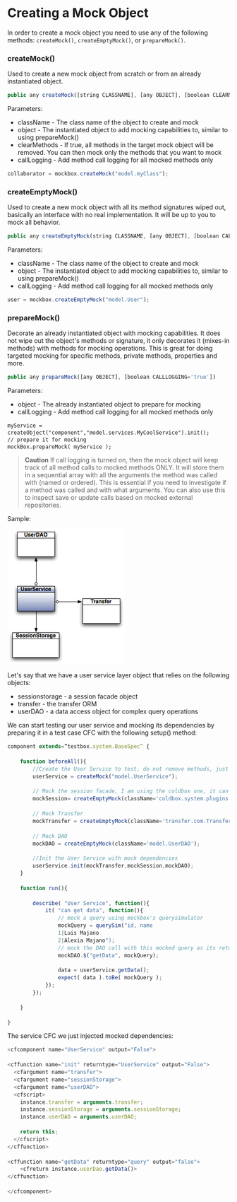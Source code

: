 # Creating a Mock Object


In order to create a mock object you need to use any of the following methods: `createMock()`, `createEmptyMock()`, or `prepareMock()`.

### createMock()

Used to create a new mock object from scratch or from an already instantiated object.

```javascript
public any createMock([string CLASSNAME], [any OBJECT], [boolean CLEARMETHODS='false'], [boolean CALLLOGGING='true'])
```
Parameters:
* className - The class name of the object to create and mock
* object - The instantiated object to add mocking capabilities to, similar to using prepareMock()
* clearMethods - If true, all methods in the target mock object will be removed. You can then mock only the methods that you want to mock
* callLogging - Add method call logging for all mocked methods only

```javascript
collaborator = mockbox.createMock("model.myClass");
```

### createEmptyMock()

Used to create a new mock object with all its method signatures wiped out, basically an interface with no real implementation. It will be up to you to mock all behavior.

```javascript
public any createEmptyMock(string CLASSNAME, [any OBJECT], [boolean CALLLOGGING='true'])
```

Parameters:
* className - The class name of the object to create and mock
* object - The instantiated object to add mocking capabilities to, similar to using prepareMock()
* callLogging - Add method call logging for all mocked methods only

```javascript
user = mockbox.createEmptyMock("model.User");
```
### prepareMock()
Decorate an already instantiated object with mocking capabilities. It does not wipe out the object's methods or signature, it only decorates it (mixes-in methods) with methods for mocking operations. This is great for doing targeted mocking for specific methods, private methods, properties and more.

```javascript
public any prepareMock([any OBJECT], [boolean CALLLOGGING='true'])
```

Parameters:
* object - The already instantiated object to prepare for mocking
* callLogging - Add method call logging for all mocked methods only

```jqvascript
myService = createObject("component","model.services.MyCoolService").init();
// prepare it for mocking
mockBox.prepareMock( myService );
```

> **Caution** If call logging is turned on, then the mock object will keep track of all method calls to mocked methods ONLY. It will store them in a sequential array with all the arguments the method was called with (named or ordered). This is essential if you need to investigate if a method was called and with what arguments. You can also use this to inspect save or update calls based on mocked external repositories.

Sample:

<img src="./images/mockbox_UserServiceSample.png">

Let's say that we have a user service layer object that relies on the following objects:

* sessionstorage - a session facade object
* transfer - the transfer ORM
* userDAO - a data access object for complex query operations

We can start testing our user service and mocking its dependencies by preparing it in a test case CFC with the following setup() method:

```javascript
component extends=”testbox.system.BaseSpec” {

	function beforeAll(){
		//Create the User Service to test, do not remove methods, just prepare for mocking.
		userService = createMock("model.UserService");

		// Mock the session facade, I am using the coldbox one, it can be any facade though
		mockSession= createEmptyMock(className='coldbox.system.plugins.SessionStorage');

		// Mock Transfer
		mockTransfer = createEmptyMock(className='transfer.com.Transfer');

		// Mock DAO
		mockDAO = createEmptyMock(className='model.UserDAO');

		//Init the User Service	with mock dependencies
		userService.init(mockTransfer,mockSession,mockDAO);
	}

	function run(){

		describe( "User Service", function(){
			it( "can get data", function(){
				// mock a query using mockbox's querysimulator
				mockQuery = querySim("id, name
				1|Luis Majano
				2|Alexia Majano");
				// mock the DAO call with this mocked query as its return
				mockDAO.$("getData", mockQuery);

				data = userService.getData();
				expect( data ).toBe( mockQuery );
			});
		});

	}

}
```
The service CFC we just injected mocked dependencies:

```javascript
<cfcomponent name="UserService" output="False">

<cffunction name="init" returntype="UserService" output="False">
  <cfargument name="transfer">
  <cfargument name="sessionStorage">
  <cfargument name="userDAO">
  <cfscript>
    instance.transfer = arguments.transfer;
    instance.sessionStorage = arguments.sessionStorage;
    instance.userDAO = arguments.userDAO;

    return this;
  </cfscript>
</cffunction>

<cffunction name="getData" returntype="query" output="false">
	<cfreturn instance.userDao.getData()>
</cffunction>

</cfcomponent>
```



